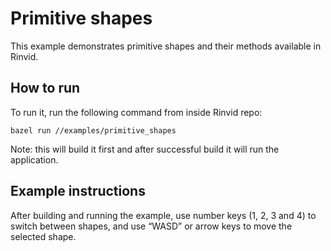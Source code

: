 # Primitive shapes

This example demonstrates primitive shapes and their methods available in Rinvid.

## How to run

To run it, run the following command from inside Rinvid repo:

    bazel run //examples/primitive_shapes

Note: this will build it first and after successful build it will run the application.

## Example instructions

After building and running the example, use number keys (1, 2, 3 and 4) to switch between shapes, and use “WASD” or arrow keys to move the selected shape.